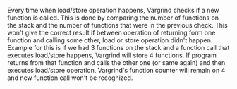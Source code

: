 Every time when load/store operation happens, Vargrind checks if a new function is called. This is done by comparing the number of functions on the stack and the number of functions that were in the previous check. This won't give the correct result if between operation of returning form one function and calling some other, load or store operation didn't happen. Example for this is if we had 3 functions on the stack and a function call that executes load/store happens, Vargrind will store 4 functions. If program returns from that function and calls the other one (or same again) and then executes load/store operation, Vargrind's function counter will remain on 4 and new function call won't be recognized.

